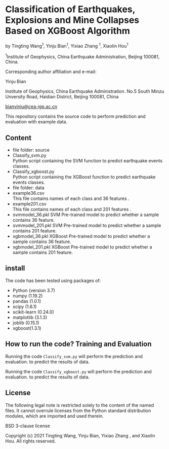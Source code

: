 # Classification of Earthquakes, Explosions and Mine Collapses Based on XGBoost Algorithm

by Tingting Wang<sup>1</sup>, Yinju Bian<sup>1</sup>, Yixiao Zhang <sup>1</sup>, Xiaolin Hou<sup>1</sup>

<sup>1</sup>Institute of Geophysics, China Earthquake Administration, Beijing 100081, China.

Corresponding author affiliation and e-mail:

Yinju Bian

Institute of Geophysics, China Earthquake Administration.
No.5 South Minzu Unversity Road, Haidian District, Beijing 100081, China

bianyinju@cea-igp.ac.cn

This repository contains the source code to perform prediction and evaluation with example data. 

## Content
- file folder: source
- Classify_svm.py  
Python script containing the SVM function to predict earthquake events classes.
- Classify_xgboost.py  
Python script containing the XGBoost function to predict earthquake events classes.
- file folder: data 
- example36.csv  
This file contains names of each class and 36 features .
- example201.csv  
This file contains names of each class and 201 features .
- svmmodel_36.pkl
SVM Pre-trained model to predict whether a sample contains 36 feature. 
- svmmodel_201.pkl
SVM Pre-trained model to predict whether a sample contains 201 feature. 
- xgbmodel_36.pkl
XGBoost Pre-trained model to predict whether a sample contains 36 feature. 
- xgbmodel_201.pkl
XGBoost Pre-trained model to predict whether a sample contains 201 feature. 

## install  
The code has been tested using packages of:  
- Python (version 3.7)
- numpy (1.19.2)
- pandas (1.0.1)
- scipy (1.6.1)
- scikit-learn (0.24.0)
- matplotlib (3.1.3)
- joblib (0.15.1)
- xgboost(1.3.1)

## How to run the code? Training and Evaluation

Running the code `Classify_svm.py` will perform the prediction and evaluation. to predict the results of data. 

Running the code `Classify_xgboost.py` will perform the prediction and evaluation. to predict the results of data. 


## License

The following legal note is restricted solely to the content of the named files. It cannot
overrule licenses from the Python standard distribution modules, which are imported and
used therein.

BSD 3-clause license

Copyright (c) 2021 Tingting Wang, Yinju Bian, Yixiao Zhang , and Xiaolin Hou.
All rights reserved.


